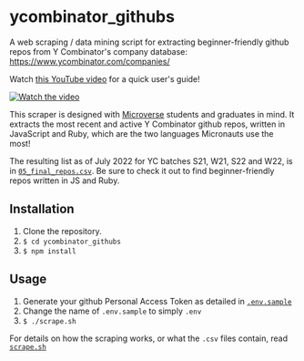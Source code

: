 # ycombinator_githubs
A web scraping / data mining script for extracting beginner-friendly github repos from Y Combinator's company database: https://www.ycombinator.com/companies/

Watch [this YouTube video](https://www.youtube.com/watch?v=4IpDhjib56g) for a quick user's guide!

[![Watch the video](https://img.youtube.com/vi/Jl4GdOiZ4tk/default.jpg)](https://youtu.be/Jl4GdOiZ4tk)

This scraper is designed with [Microverse](https://www.microverse.org/) students and graduates in mind. It extracts the most recent and active Y Combinator github repos, written in JavaScript and Ruby, which are the two languages Micronauts use the most!

The resulting list as of July 2022 for YC batches S21, W21, S22 and W22, is in [`05_final_repos.csv`](./05_final_repos.csv). Be sure to check it out to find beginner-friendly repos written in JS and Ruby.

## Installation

1. Clone the repository.
2. `$ cd ycombinator_githubs`
3. `$ npm install`

## Usage

1. Generate your github Personal Access Token as detailed in [`.env.sample`](./.env.sample)
2. Change the name of `.env.sample` to simply `.env`
3. `$ ./scrape.sh`

For details on how the scraping works, or what the `.csv` files contain, read [`scrape.sh`](./scrape.sh)
